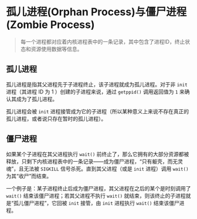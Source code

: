 # 孤儿进程(Orphan Process)与僵尸进程(Zombie Process)

> 每一个进程都对应着内核进程表中的一条记录，其中包含了进程ID，终止状态和资源使用数据等信息。

## 孤儿进程

孤儿进程是指其父进程先于子进程终止，该子进程就成为孤儿进程。对于非 `init` 进程（其进程 ID 为 1 ）创建的子进程来说，通过 `getppid()` 调用返回值为 `1` 来确认其成为了孤儿进程。

孤儿进程会被 `init` 进程接管成为它的子进程（所以某种意义上来说不存在真正的孤儿进程，或者说只存在暂时的孤儿进程）。

## 僵尸进程

如果某个子进程在其父进程执行 `wait()` 前终止了，那么它拥有的大部分资源都被释放，只剩下内核进程表中的一条记录——成为僵尸进程，“只有躯壳，而无灵魂”，且无法被 `SIGKILL` 信号杀死。直到其父进程（或是 `init` 进程）调用 `wait()` 为其“收尸”而结束。

一个例子是：某子进程终止后成为僵尸进程，其父进程在之后的某个是时刻调用了 `wait()` 结束该僵尸进程；若其父进程不执行 `wait()` 就结束，则该终止的子进程就是“孤儿僵尸进程”，它回被 `init` 接管，由 `init` 进程执行 `wait()` 结束该僵尸进程。
